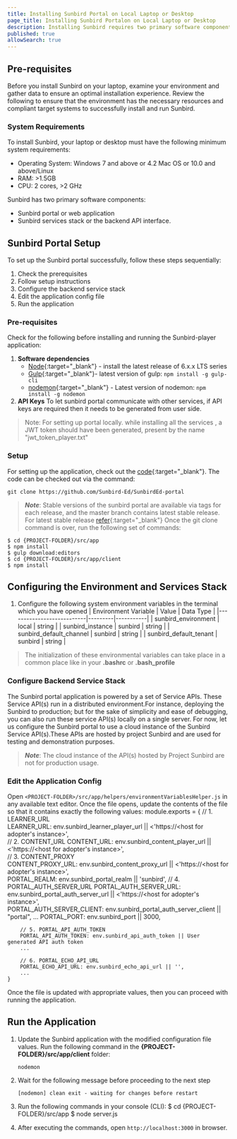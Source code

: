 ```yaml
---
title: Installing Sunbird Portal on Local Laptop or Desktop
page_title: Installing Sunbird Portalon on Local Laptop or Desktop
description: Installing Sunbird requires two primary software components, the Sunbird portal or web application, and the Sunbird services stack or the backend API interface.
published: true
allowSearch: true
---
```


## Pre-requisites

Before you install Sunbird on your laptop, examine your environment and gather data to ensure an optimal installation experience.
Review the following to ensure that the environment has the necessary resources and compliant target systems to successfully install and run Sunbird.

### System Requirements

To install Sunbird, your laptop or desktop must have the following minimum system requirements:

- Operating System: Windows 7 and above or 4.2 Mac OS or 10.0 and above/Linux  
- RAM: >1.5GB
- CPU: 2 cores, >2 GHz

Sunbird has two primary software components:

- Sunbird portal or web application
- Sunbird services stack or the backend API interface. 

## Sunbird Portal Setup

To set up the Sunbird portal successfully, follow these steps sequentially:

1. Check the prerequisites 
2. Follow setup instructions 
3. Configure the backend service stack
4. Edit the application config file
5. Run the application

### Pre-requisites
Check for the following before installing and running the Sunbird-player application:

1. **Software dependencies**
	* [Node](https://nodejs.org/en/download/){:target="_blank"} - install the latest release of 6.x.x LTS series
	* [Gulp](https://github.com/gulpjs/gulp/blob/master/docs/getting-started.md){:target="_blank"}- 
	  latest version of gulp: `npm install -g gulp-cli`
	* [nodemon](https://www.npmjs.com/package/nodemon){:target="_blank"} - Latest version  of nodemon: `npm install -g nodemon`
2. **API Keys** 
To let sunbird portal communicate with other services, if API keys are required then it needs to be generated from user side.
>Note:  For setting up portal locally. while installing all the services , a JWT token should have been generated, present by the name "jwt_token_player.txt"
### Setup 
For setting up the application, check out the [code](https://github.com/Sunbird-Ed/SunbirdEd-portal){:target="_blank"}. The code can be checked out via the command:
    
    git clone https://github.com/Sunbird-Ed/SunbirdEd-portal
> ***Note***: Stable versions of the sunbird portal are available via tags for each release, and the master branch contains latest stable release. For latest stable release [refer](https://github.com/Sunbird-Ed/SunbirdEd-portal){:target="_blank"}
Once the git clone command is over, run the following set of commands:
   
    $ cd {PROJECT-FOLDER}/src/app
    $ npm install
    $ gulp download:editors
    $ cd {PROJECT-FOLDER}/src/app/client
    $ npm install
## Configuring the Environment and Services Stack
1. Configure the following system environment variables in the terminal which you have opened
| Environment Variable      |  Value  | Data Type |
|---------------------------|---------|-----------|
|  sunbird_environment      | local   |   string  |
|  sunbird_instance         | sunbird |   string  |
|  sunbird_default_channel  | sunbird |   string  |
|  sunbird_default_tenant   | sunbird |   string  |
> The initialization of these environmental variables can take place in a common place like in your **.bashrc** or **.bash_profile**
### Configure Backend Service Stack
The Sunbird portal application is powered by a set of Service APIs. These Service API(s) run in a distributed environment.For instance, deploying the Sunbird to production; but for the sake of simplicity and ease of debugging, you can also run these service API(s) locally on a single server.
For now, let us configure the Sunbird portal to use a cloud instance of the Sunbird Service API(s).These APIs are hosted by project Sunbird and are used for testing and demonstration purposes. 
> ***Note***: The cloud instance of the API(s) hosted by Project Sunbird are not for production usage.
### Edit the Application Config
Open `<PROJECT-FOLDER>/src/app/helpers/environmentVariablesHelper.js` in any available text editor. 
Once the file opens, update the contents of the file so that it contains exactly the following values:
    module.exports = {
        // 1. LEARNER_URL   
        LEARNER_URL: env.sunbird_learner_player_url || <'https://<host for adopter's instance>',                    
        // 2. CONTENT_URL
        CONTENT_URL: env.sunbird_content_player_url || <'https://<host for adopter's instance>',                   
        // 3. CONTENT_PROXY  
        CONTENT_PROXY_URL: env.sunbird_content_proxy_url || <'https://<host for adopter's instance>',                    
        PORTAL_REALM: env.sunbird_portal_realm || 'sunbird',
        // 4. PORTAL_AUTH_SERVER_URL
        PORTAL_AUTH_SERVER_URL: env.sunbird_portal_auth_server_url || <'https://<host for adopter's instance>',     
        PORTAL_AUTH_SERVER_CLIENT: env.sunbird_portal_auth_server_client || "portal",
        ...
        PORTAL_PORT: env.sunbird_port || 3000,
         	
        // 5. PORTAL_API_AUTH_TOKEN     
        PORTAL_API_AUTH_TOKEN: env.sunbird_api_auth_token || User generated API auth token
        ...
        
        // 6. PORTAL_ECHO_API_URL
        PORTAL_ECHO_API_URL: env.sunbird_echo_api_url || '',                                                       
        ...
    }
Once the file is updated with appropriate values, then you can proceed with running the application.           
 
## Run the Application
1. Update the Sunbird application with the modified configuration file values. Run the following command in the **{PROJECT-FOLDER}/src/app/client** folder:
    ```
    nodemon
    ```
    
2. Wait for the following message before proceeding to the next step 
    ```
    [nodemon] clean exit - waiting for changes before restart
    ```
3. Run the following commands in your console (CLI):
    $ cd {PROJECT-FOLDER}/src/app
    $ node server.js
4. After executing the commands, open `http://localhost:3000` in browser.
